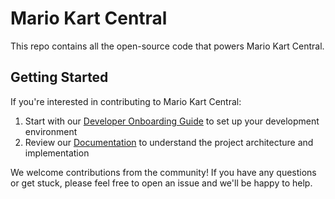 # Mario Kart Central

This repo contains all the open-source code that powers Mario Kart Central.

## Getting Started

If you're interested in contributing to Mario Kart Central:

1. Start with our [Developer Onboarding Guide](docs/onboarding.md) to set up your development environment
2. Review our [Documentation](docs/README.md) to understand the project architecture and implementation

We welcome contributions from the community! If you have any questions or get stuck, please feel free to open an issue and we'll be happy to help.